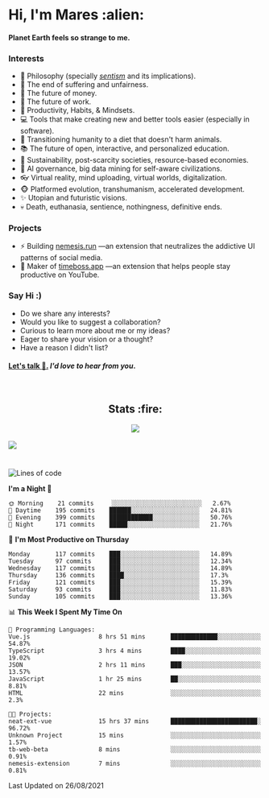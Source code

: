 <h1>Hi, I'm Mares :alien:</h1>

#### Planet Earth feels so strange to me.

### **Interests**

- 🌊 Philosophy (specially [_sentism_][sentismmedium] and its implications).
- 🎯 The end of suffering and unfairness.
- 💸 The future of money.
- 💼 The future of work.
- 🧠 Productivity, Habits, & Mindsets.
- 💻 Tools that make creating new and better tools easier (especially in software).
- 🥗 Transitioning humanity to a diet that doesn't harm animals.
- 📚 The future of open, interactive, and personalized education.
- 🌱 Sustainability, post-scarcity societies, resource-based economies.
- 🤖 AI governance, big data mining for self-aware civilizations.
- 👓 Virtual reality, mind uploading, virtual worlds, digitalization.
- 🐵 Platformed evolution, transhumanism, accelerated development.
- ✨ Utopian and futuristic visions.
- 💀 Death, euthanasia, sentience, nothingness, definitive ends.


### **Projects**

- ⚡ Building [nemesis.run](https://nemesis.run) —an extension that neutralizes the addictive UI patterns of social media.
- 💎 Maker of [timeboss.app](https://timeboss.app) —an extension that helps people stay productive on YouTube.


### **Say Hi :)**

- Do we share any interests?
- Would you like to suggest a collaboration?
- Curious to learn more about me or my ideas?
- Eager to share your vision or a thought?
- Have a reason I didn't list?

#### [Let's talk :wave:.](mailto:mareszhar@gmail.com) _I'd love to hear from you_.

[sentismmedium]: https://medium.com/@mareszhar/born-a-prisoner-a-reflection-about-life-its-struggles-and-a-plan-to-escape-d8566ce9b026

<br>

<h2 align="center">Stats :fire:</h2>

<div align="center">
  <img src="https://github-readme-streak-stats.herokuapp.com?user=mareszhar&theme=black-ice&hide_border=true&stroke=FFFFFF15&ring=DF8FFE&fire=DF8FFE&currStreakLabel=DF8FFE&background=1A232A&currStreakNum=86FFAB&dates=B1AAB3FF">
</div>

<!-- Add or remove this: &dates=B1AAB3FF at the end of the streak stats URL if they get bugged and aren't updating -->

<br>

<img src="https://activity-graph.herokuapp.com/graph?username=mareszhar&theme=nord&bg_color=00000000&color=979797&line=DF8FFE&point=00000000&area=true&hide_border=true">

<br>

<h1></h1>

<!--START_SECTION:waka-->
![Lines of code](https://img.shields.io/badge/From%20Hello%20World%20I%27ve%20Written-118639%20lines%20of%20code-blue)

**I'm a Night 🦉** 

```text
🌞 Morning    21 commits     ░░░░░░░░░░░░░░░░░░░░░░░░░   2.67% 
🌆 Daytime    195 commits    ██████░░░░░░░░░░░░░░░░░░░   24.81% 
🌃 Evening    399 commits    ████████████░░░░░░░░░░░░░   50.76% 
🌙 Night      171 commits    █████░░░░░░░░░░░░░░░░░░░░   21.76%

```
📅 **I'm Most Productive on Thursday** 

```text
Monday       117 commits    ███░░░░░░░░░░░░░░░░░░░░░░   14.89% 
Tuesday      97 commits     ███░░░░░░░░░░░░░░░░░░░░░░   12.34% 
Wednesday    117 commits    ███░░░░░░░░░░░░░░░░░░░░░░   14.89% 
Thursday     136 commits    ████░░░░░░░░░░░░░░░░░░░░░   17.3% 
Friday       121 commits    ███░░░░░░░░░░░░░░░░░░░░░░   15.39% 
Saturday     93 commits     ███░░░░░░░░░░░░░░░░░░░░░░   11.83% 
Sunday       105 commits    ███░░░░░░░░░░░░░░░░░░░░░░   13.36%

```


📊 **This Week I Spent My Time On** 

```text
💬 Programming Languages: 
Vue.js                   8 hrs 51 mins       █████████████░░░░░░░░░░░░   54.87% 
TypeScript               3 hrs 4 mins        ████░░░░░░░░░░░░░░░░░░░░░   19.02% 
JSON                     2 hrs 11 mins       ███░░░░░░░░░░░░░░░░░░░░░░   13.57% 
JavaScript               1 hr 25 mins        ██░░░░░░░░░░░░░░░░░░░░░░░   8.81% 
HTML                     22 mins             ░░░░░░░░░░░░░░░░░░░░░░░░░   2.3%

🐱‍💻 Projects: 
neat-ext-vue             15 hrs 37 mins      ████████████████████████░   96.72% 
Unknown Project          15 mins             ░░░░░░░░░░░░░░░░░░░░░░░░░   1.57% 
tb-web-beta              8 mins              ░░░░░░░░░░░░░░░░░░░░░░░░░   0.91% 
nemesis-extension        7 mins              ░░░░░░░░░░░░░░░░░░░░░░░░░   0.81%

```


 Last Updated on 26/08/2021
<!--END_SECTION:waka-->

